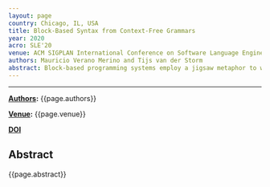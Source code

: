 ```yaml
---
layout: page
country: Chicago, IL, USA
title: Block-Based Syntax from Context-Free Grammars
year: 2020
acro: SLE'20
venue: ACM SIGPLAN International Conference on Software Language Engineering (SLE)
authors: Mauricio Verano Merino and Tijs van der Storm
abstract: Block-based programming systems employ a jigsaw metaphor to write programs. They are popular in the domain of programming education (e.g., Scratch), but also used as programming interface for end-users in other domains, such as arts, robotics, and configuration management. In particular, block-based interfaces promise a convenient interface for domain-specific languages (DSLs) for domain experts who might lack a traditional programming education. However, building a block-based environment for a DSL from scratch requires significant effort. This paper presents an approach to engineer block-based language interfaces by reusing existing language artifacts. In particular, we present Kogi, a tool for deriving block-based environments from context-free grammars. We identify and define the abstract structure for describing block-based environments. Kogi transforms a context-free grammar into this structure, which is then generated to a block-based environment based on Google Blockly. The approach is illustrated with four case studies, a DSL for state machines, Sonification Blocks (a DSL for sound synthesis), Pico (a simple programming language), and QL (a DSL for questionnaires). The results show that usable block-based environments can be derived from context-free grammars, and with an order of magnitude reduction in effort.
---
```


---

**[Authors](#):** {{page.authors}}

**[Venue](#):** {{page.venue}}

**[DOI]({{page.doi}})** 

## Abstract

{{page.abstract}}